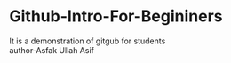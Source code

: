 # Github-Intro-For-Begininers
It is a demonstration of gitgub for students 
<br>
author-Asfak Ullah Asif
